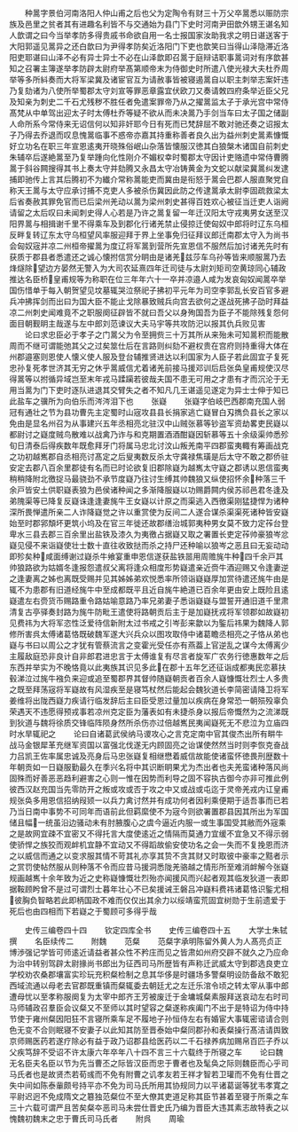 <!-- { "loadSidebar": true } -->
　　种暠字景伯河南洛阳人仲山甫之后也父为定陶令有财三十万父卒暠悉以赈防宗族及邑里之贫者其有进趣名利皆不与交通始为县门下史时河南尹田歆外甥王谌名知人歆谓之曰今当举孝防多得贵戚书命欲自用一名士报国家汝助我求之明日谌送客于大阳郭遥见暠异之还白歆曰为尹得孝防矣近洛阳门下吏也歆笑曰当得山泽隐滞近洛阳吏耶谌曰山泽不必有异士异士不必在山泽歆即召暠于庭辩诘职事暠词对有序歆甚知之召署主簿遂举孝防辟太尉府举髙第顺帝末为侍御史时所遣八使光禄大夫杜乔周举等多所紏奏而大将军梁冀及诸宦官互为请赦事皆被寝遏暠自以职主刺举志案奸违乃复劾诸为八使所举蜀郡太守刘宣等罪恶章露宜伏欧刀又奏请敇四府条举近臣父兄及知亲为刺史二千石尤残秽不胜任者免遣案罪帝乃从之擢暠监太子于承光宫中常侍髙梵从中单驾出迎太子时太傅杜乔等疑不欲从而未决暠乃手剑当车曰太子国之储副人命所系今常侍来无诏信何以知非奸耶今日有死而已梵辞屈不敢对驰还奏之诏报太子乃得去乔退而叹息愧暠临事不惑帝亦嘉其持重称善者良久出为益州刺史暠素慷慨好立功名在职三年宣恩逺夷开晓殊俗岷山杂落皆懐服汉徳其白狼槃木诸国自前刺史朱辅卒后遂絶暠至乃复举踵向化性刚介不媚权幸时蜀郡太守因计吏赂遗中常侍曹腾暠于斜谷闗搜得其书上奏太守并劾腾又永昌太守冶铸黄金为文蛇以献梁冀暠纠发逮捕即驰传上言其后腾初不为纎介常称暠能吏而冀由是衔怒于暠会巴郡人服直聚党自称天王暠与太守应承讨捕不克吏人多被杀伤冀因此防之传逮暠承太尉李固疏救梁太后省奏赦其罪免官而已后梁州羌动以暠为梁州刺史甚得百姓欢心被征当迁吏人诣阙请留之太后叹曰未闻刺史得人心若是乃许之暠复留一年迁汉阳太守戎夷男女送至汉阳界暠与相揖谢千里不得乘车及到郡化行诸羌禁止侵掠迁使匈奴中郎将时辽东乌桓反畔复转辽东太守乌桓望风率服迎拜于界上坐事免归征拜议郎迁南郡太守入为尚书会匈奴宼并凉二州桓帝擢暠为度辽将军暠到营所先宣恩信不服然后加讨诸羌先时有获质于郡县者悉遣还之诚心懐拊信赏分眀由是诸羌兹莎车乌孙等皆来顺服暠乃去烽燧除望边方晏然无警入为大司农延熹四年迁司徒与太尉刘矩司空黄琼同心辅政推达名臣桥皇甫规等为称职在位三年年六十一卒并凉邉人咸为发哀匈奴闻暠卒举国伤惜单于每入朝贺望见坟墓辄哭泣祭祀子拂初平元年为司空李郭乱长安百官多避兵冲拂挥剑而出曰为国大臣不能止戈除暴致贼兵向宫去欲何之遂战死拂子劭时拜益凉二州刺史闻难竟不之职服阕征辟皆不就曰吾父以身殉国吾为臣子不能除残复怨何面目朝觐眀主哉遂与左中郎刘范谏议大夫马宇等共攻防汜以报其仇兵败见害
　　论曰求忠臣必于孝子之门暠父为令至拥赀三十万其所从来殆未可知暠积而能散周而不继可谓能弛其父之过矣筮仕后在言路则纠劾不避权贵在宫府则持重得大体在州郡邉塞则恩使人懐义使人服及登台辅推贤进达以利国家为人臣子若此固宜子复死忠孙复死孝世济其无穷之休乎暠威信尤着诸羌前接马援邓训后启张奂皇甫规使汉尽得暠等以拊循异域岂至末年戎马蹂躏若彼哉夫国不患无可用之才患有才而沉沦于无用当暠为门下吏时逐队进退其交臂失之者不知凡几王谌遥见遂定为异士士伸于知已此盐车之骥所为向伯乐而涔涔泪下也
　　张嶷
　　张嶷字伯岐巴西郡南充国人弱冠有通壮之节为县功曹先主定蜀时山宼攻县县长捐家逃亡嶷冒白刄擕负县长之家以免由是显名州召为从事建兴五年丞相亮北驻汉中山贼张慕等钞盗军资劫畧吏民嶷以都尉讨之嶷度贼鸟散难以战禽乃诈与和克期置酒酒酣嶷因斩慕等五十余级渠帅悉殄旬日清泰后得疾数年既愈拜牙门将属马忠北讨汶山叛羌南平四郡蛮夷輙有筹画战克之功初越嶲郡自丞相亮讨髙定之后叟夷数反杀太守龚禄焦璜是后太守不敢之郡侨驻安定去郡八百余里郡徒有名而已时论欲复旧郡除嶷为越嶲太守嶷之郡诱以恩信蛮夷稍稍降附北徼捉马最骁劲不承节度嶷乃往讨生缚其帅魏狼又纵使招怀余种落三千余戸皆安土供职嶷表狼为邑侯诸种闻之多渐降服嶷以功赐爵闗内侯苏祁邑君冬逢及弟隗渠等已降复反嶷诛逢逢妻旄牛王女嶷以计原之而渠逃入西徼渠刚猛捷悍为诸种深所畏惮遣所亲二人诈降嶷觉之许以重赏使为反间二人遂合谋杀渠渠死诸种皆安嶷始至时郡郛頽坏更筑小坞及在官三年徙还故郡缮治城郭夷种男女莫不致力定莋台登卑水三县去郡三百余里出盐铁及漆久为夷徼占据嶷又取之署置长吏定莋帅豪狼岑忿嶷见侵不来诣嶷使壮士数十直往收致挞而杀之持尸还种喻以狼岑之恶且曰无妄动动即殄矣种咸面缚谢过嶷杀牛飨宴重申恩信遂获盐铁噐用周赡旄牛种四千余戸其帅狼路欲为姑婿冬逢报怨遣叔父离将逢众相度形势嶷遣亲近赍牛酒迎赐又令逢妻逆之逢妻离之姊也离既受赐并见其姊姊弟欢悦悉率所领诣嶷嶷厚加赏待遣还旄牛由是辄不为患郡有旧道经旄牛中至成都既平且近自旄牛絶道已百余年更由安上既险且逺嶷遣左右赍货币赐路重令路姑喻意路乃率兄弟妻子悉诣嶷嶷与盟誓开通旧道千里肃清复古亭驿奏封路为旄牛防毗王遣使将路朝贡后主于是加嶷抚戎将军领郡如故嶷初见费祎为大将军恣性泛爱待信新附太过书戒之引岑彭来歙以为鍳后祎果为魏降人郭修所害呉太傅诸葛恪既破魏军遂大兴兵众以图攻取侍中诸葛瞻丞相亮之子恪从弟也嶷与书曰以周公之才犹有管蔡流言之变霍光受任亦有燕葢上官逆乱之谋今太傅离少主履敌庭恐非良计自非郎君进忠言于太傅谁复有尽言者旋军广农务行徳惠数年之后东西并举实为不晚恪竟以此夷族其识见多此在郡十五年乞还征诣成都夷民恋慕扶毂涕泣过旄牛襁负来迎或追至蜀郡界其督帅随嶷朝贡者百余人嶷慷慨壮烈士人多贵之既至拜荡宼将军嶷故有风湿疾至是寝笃杖然后能起会魏狄道长李简密请降卫将军姜维将出陇西嶷力疾请行临发辞后主曰臣受恩过量加以疾病在身常恐一朝殒殁辜负荣遇天不违愿得预戎事若凉州克定臣为藩表如有未捷杀身以报后帝慨然为之流涕既到狄道与魏将徐质交锋临阵陨身然所杀伤亦过倍越嶲民夷闻嶷死无不悲泣为立庙四时水旱辄祀之
　　论曰自诸葛武侯纳马谡攻心之言克定南中官其俊杰出所有畊牛战马金银犀革充继军资国以富强北伐遂无内顾固亮之诒谋使然然当时则李恢克奋战力吕凯王佐率属忠诚及亮身后马忠张嶷复相继懋着威信故能使诸蛮怀徳畏刑歴数十年朝贡如一日嶷服勤最久在季兴名将中其识断眀果尤为杰出者也夫羌蛮诸种落风尚固殊而好善恶恶趋利避害之心则一惟在因势而利导之固不容执古御今亦非可推此例彼西汉赵充国当先零防开之叛或攻或否于攻之中又或战或屯迄于灵帝羌戎内讧皇甫规张奂多用恩信招纳叚颎一以兵力禽讨然并有成功何者因利乘便期于适吾事而已若乃当日南中事势不可同年而语前此但羁縻使不为宼今则欲署置郡县因其所出为军国储且幅一统虽沿边骚动未有肘腋腹心之虞今逼近内服一或生事国受其敝而外宼乘之是故网宜疎不宜密又不得托言大度使逺近之情隔而莫通力宜缓不宜急又不得示弱使骄悍之族狡而观衅机宜静不宜动又不得蹈故偷安使功名之会一失而不复挽恩而济之以威信而通之以变求服其情不苛其礼亦享其贽不贪其财又时取彼中豪率之黠者示之赏罚使帖然服从则种落不令而应昔马援洞悉陇羌骆越之情形所至难消衅解今张嶷规画越嶲十余年致为近之史称嶷慷慨壮烈殆亦闻援风而兴起者观其临发狄道一表即据鞍顾盻曾不是过可谓烈士暮年壮心不已矣援诫王磐吕冲嶷料费祎诸葛恪识鍳尤相彼胸负智略若此即柄国政不难而仅仅出其余力以绥靖蛮荒固宜树勋于生前遗爱于死后也由四相而下若嶷之于蜀顾可多得乎哉









　　史传三编卷四十四
　　钦定四库全书
　　史传三编卷四十五
　　大学士朱轼撰
　　名臣续传二
　　附魏
　　范粲
　　范粲字承明陈留外黄人为人髙亮贞正博渉强记学皆可师逺近请益者甚众性不矜庄而见之皆肃如州府交辟不就久之乃应命为治中转别驾辟太尉掾尚书郎出为征西司马所歴皆有声称迁武威太守到郡选良吏立学校劝农桑郡壤富实珍玩充积粲检制之息其华侈是时疆场多警粲明设防备敌不敢犯西域流通以母老去官郡既重镇而粲辄委去朝廷尤之左迁乐涫令顷之转太宰从事中郎遭母忧以至孝称服阕复为太宰中郎齐王芳被废迁于金墉城粲素服拜送哀动左右时司马师辅政召羣臣会议粲又不至师以其时望容之粲遂称疾阖门不出于是特诏为侍中持节使于雍州粲因阳狂不言寝所乘车足不履地子孙恒侍左右有婚宦大事辄密谘请合则色无变不合则眠寝不安妻子以此知其防至晋泰始中粲同郡孙和表粲操行髙洁请舆致京师赐医药若遂疗除必有益于政乃诏郡县给医药以二千石禄养病加赐帛百匹子乔以父疾笃辞不受诏不许太康六年卒年八十四不言三十六载终于所寝之车
　　论曰魏无名臣夫名臣以节为先当曹丕之际皆汉臣而忠于曹者也及髦奂之际则魏臣而心乎司马氏者也是故贤杰若荀彧而不免有附曹之讥孝友若王祥才智若卫瓘而不免有仕晋之失中间如陈泰軰颇号持平亦不免为司马氏所用其协规同力以平诸葛诞等犹韦孝寛之平尉迟迥不免成隋文之簒独范粲位不至大僚其吏道足称其臣节甚着至寝于所乘之车三十六载可谓严且苦矣粲夲恶司马未尝仕晋史氏乃编为晋臣大违其素志故特表之以愧魏初魏末之忠于曹氏司马氏者
　　附呉
　　周瑜
